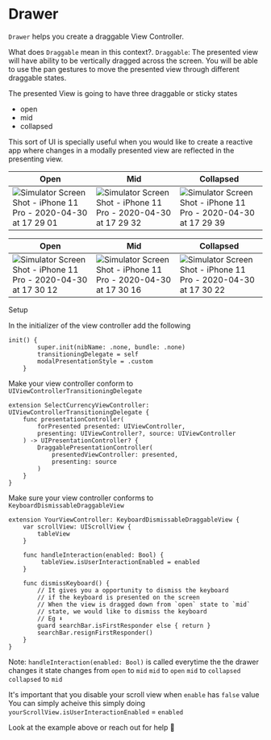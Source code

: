 # Drawer

`Drawer` helps you create a draggable View Controller.

What does `Draggable` mean in this context?.
`Draggable`: The presented view will have ability to be vertically dragged across the screen. You will be able to use the pan gestures to move the presented view through different draggable states.

The presented View is going to have three draggable or sticky states
  - open
  - mid
  - collapsed
  
This sort of UI is specially useful when you would like to create a reactive app where changes in a modally presented view are reflected in the presenting view.

|Open|Mid|Collapsed|
|---|---|---|
|![Simulator Screen Shot - iPhone 11 Pro - 2020-04-30 at 17 29 01](https://user-images.githubusercontent.com/8016341/80722780-6f358880-8b08-11ea-8857-50736af27f77.png)|![Simulator Screen Shot - iPhone 11 Pro - 2020-04-30 at 17 29 32](https://user-images.githubusercontent.com/8016341/80722787-7066b580-8b08-11ea-972d-328c5c190920.png)|![Simulator Screen Shot - iPhone 11 Pro - 2020-04-30 at 17 29 39](https://user-images.githubusercontent.com/8016341/80722788-70ff4c00-8b08-11ea-89db-c428d0890156.png)|

|Open|Mid|Collapsed|
|---|---|---|
|![Simulator Screen Shot - iPhone 11 Pro - 2020-04-30 at 17 30 12](https://user-images.githubusercontent.com/8016341/80722790-7197e280-8b08-11ea-90ab-f30fcff6e6fb.png)|![Simulator Screen Shot - iPhone 11 Pro - 2020-04-30 at 17 30 16](https://user-images.githubusercontent.com/8016341/80722791-72307900-8b08-11ea-872a-3a2292ded075.png)|![Simulator Screen Shot - iPhone 11 Pro - 2020-04-30 at 17 30 22](https://user-images.githubusercontent.com/8016341/80722792-72c90f80-8b08-11ea-97c4-3270efd12d80.png)|

Setup

In the initializer of the view controller add the following

```
init() {
        super.init(nibName: .none, bundle: .none)
        transitioningDelegate = self
        modalPresentationStyle = .custom
    }
```

Make your view controller conform to `UIViewControllerTransitioningDelegate` 

```
extension SelectCurrencyViewController: UIViewControllerTransitioningDelegate {
    func presentationController(
        forPresented presented: UIViewController,
        presenting: UIViewController?, source: UIViewController
    ) -> UIPresentationController? {
        DraggablePresentationController(
            presentedViewController: presented,
            presenting: source
        )
    }
}
```

Make sure your view controller conforms to `KeyboardDismissableDraggableView`

```
extension YourViewController: KeyboardDismissableDraggableView {
    var scrollView: UIScrollView {
        tableView
    }
         
    func handleInteraction(enabled: Bool) {
         tableView.isUserInteractionEnabled = enabled
    }
    
    func dismissKeyboard() {
        // It gives you a opportunity to dismiss the keyboard 
        // if the keyboard is presented on the screen
        // When the view is dragged down from `open` state to `mid`
        // state, we would like to dismiss the keyboard
        // Eg ⬇️
        guard searchBar.isFirstResponder else { return }
        searchBar.resignFirstResponder()
    }
}
```

Note: `handleInteraction(enabled: Bool)` is called everytime the the drawer changes it state changes from
`open` to `mid`
`mid` to `open`
`mid` to `collapsed`
`collapsed` to `mid`

It's important that you disable your scroll view when `enable` has `false` value
You can simply acheive this simply doing 
`yourScrollView.isUserInteractionEnabled` = `enabled`

Look at the example above or reach out for help 🙂
